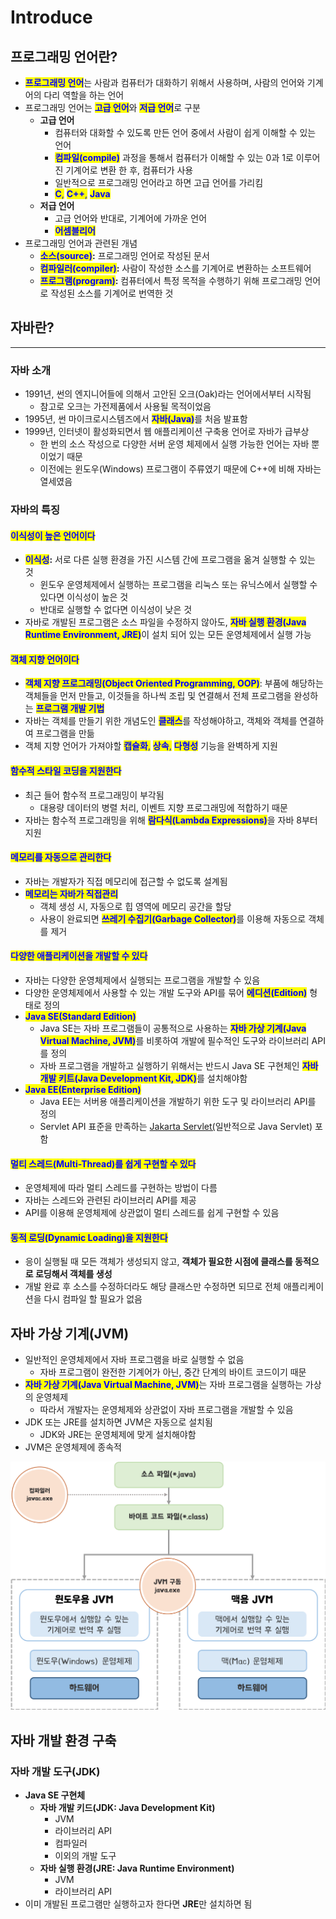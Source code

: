 # Introduce

## 프로그래밍 언어란?

* <mark style="color:blue;">**프로그래밍 언어**</mark>는 사람과 컴퓨터가 대화하기 위해서 사용하며, 사람의 언어와 기계어의 다리 역할을 하는 언어
* 프로그래밍 언어는 <mark style="color:blue;">**고급 언어**</mark>와 <mark style="color:blue;">**저급 언어**</mark>로 구분
  * **고급 언어**
    * 컴퓨터와 대화할 수 있도록 만든 언어 중에서 사람이 쉽게 이해할 수 있는 언어
    * <mark style="color:blue;">**컴파일(compile)**</mark> 과정을 통해서 컴퓨터가 이해할 수 있는 0과 1로 이루어진 기계어로 변환 한 후, 컴퓨터가 사용
    * 일반적으로 프로그래밍 언어라고 하면 고급 언어를 가리킴
    * <mark style="color:blue;">**C**</mark><mark style="color:blue;">,</mark> <mark style="color:blue;"></mark><mark style="color:blue;">**C++**</mark><mark style="color:blue;">,</mark> <mark style="color:blue;"></mark><mark style="color:blue;">**Java**</mark>
  * **저급 언어**
    * 고급 언어와 반대로, 기계어에 가까운 언어
    * <mark style="color:blue;">**어셈블리어**</mark>
* 프로그래밍 언어과 관련된 개념
  * <mark style="color:blue;">**소스(source)**</mark>**:** 프로그래밍 언어로 작성된 문서
  * <mark style="color:blue;">**컴파일러(compiler)**</mark>**:** 사람이 작성한 소스를 기계어로 변환하는 소프트웨어
  * <mark style="color:blue;">**프로그램(program)**</mark>**:** 컴퓨터에서 특정 목적을 수행하기 위해 프로그래밍 언어로 작성된 소스를 기계어로 번역한 것

## 자바란?

***

### 자바 소개

* 1991년, 썬의 엔지니어들에 의해서 고안된 오크(Oak)라는 언어에서부터 시작됨
  * 참고로 오크는 가전제품에서 사용될 목적이었음
* 1995년, 썬 마이크로시스템즈에서 <mark style="color:blue;">**자바(Java)**</mark>를 처음 발표함
* 1999년, 인터넷이 활성화되면서 웹 애플리케이션 구축용 언어로 자바가 급부상
  * 한 번의 소스 작성으로 다양한 서버 운영 체제에서 실행 가능한 언어는 자바 뿐이었기 때문
  * 이전에는 윈도우(Windows) 프로그램이 주류였기 때문에 C++에 비해 자바는 열세였음

### 자바의 특징

#### <mark style="color:blue;">**이식성이 높은 언어이다**</mark>

* <mark style="color:blue;">**이식성**</mark>**:** 서로 다른 실행 환경을 가진 시스템 간에 프로그램을 옮겨 실행할 수 있는 것
  * 윈도우 운영체제에서 실행하는 프로그램을 리눅스 또는 유닉스에서 실행할 수 있다면 이식성이 높은 것
  * 반대로 실행할 수 없다면 이식성이 낮은 것
* 자바로 개발된 프로그램은 소스 파일을 수정하지 않아도, <mark style="color:blue;">**자바 실행 환경(Java Runtime Environment, JRE)**</mark>이 설치 되어 있는 모든 운영체제에서 실행 가능

#### <mark style="color:blue;">**객체 지향 언어이다**</mark>

* <mark style="color:blue;">**객체 지향 프로그래밍(Object Oriented Programming, OOP)**</mark>: 부품에 해당하는 객체들을 먼저 만들고, 이것들을 하나씩 조립 및 연결해서 전체 프로그램을 완성하는 <mark style="color:blue;">**프로그램 개발 기법**</mark>
* 자바는 객체를 만들기 위한 개념도인 <mark style="color:blue;">**클래스**</mark>를 작성해야하고, 객체와 객체를 연결하여 프로그램을 만듦
* 객체 지향 언어가 가져야할 <mark style="color:blue;">**캡슐화**</mark><mark style="color:blue;">,</mark> <mark style="color:blue;"></mark><mark style="color:blue;">**상속**</mark><mark style="color:blue;">,</mark> <mark style="color:blue;"></mark><mark style="color:blue;">**다형성**</mark> 기능을 완벽하게 지원

#### <mark style="color:blue;">함수적 스타일 코딩을 지원한다</mark>

* 최근 들어 함수적 프로그래밍이 부각됨
  * 대용량 데이터의 병렬 처리, 이벤트 지향 프로그래밍에 적합하기 때문
* 자바는 함수적 프로그래밍을 위해 <mark style="color:blue;">**람다식(Lambda Expressions)**</mark>을 자바 8부터 지원

#### <mark style="color:blue;">**메모리를 자동으로 관리한다**</mark>

* 자바는 개발자가 직접 메모리에 접근할 수 없도록 설계됨
* <mark style="color:blue;">**메모리는 자바가 직접관리**</mark>
  * 객체 생성 시, 자동으로 힙 영역에 메모리 공간을 할당
  * 사용이 완료되면 <mark style="color:blue;">**쓰레기 수집기(Garbage Collector)**</mark>를 이용해 자동으로 객체를 제거

#### <mark style="color:blue;">**다양한 애플리케이션을 개발할 수 있다**</mark>

* 자바는 다양한 운영체제에서 실행되는 프로그램을 개발할 수 있음
* 다양한 운영체제에서 사용할 수 있는 개발 도구와 API를 묶어 <mark style="color:blue;">**에디션(Edition)**</mark> 형태로 정의
* <mark style="color:blue;">**Java SE(Standard Edition)**</mark>
  * Java SE는 자바 프로그램들이 공통적으로 사용하는 <mark style="color:blue;">**자바 가상 기계(Java Virtual Machine, JVM)**</mark>를 비롯하여 개발에 필수적인 도구와 라이브러리 API를 정의
  * 자바 프로그램을 개발하고 실행하기 위해서는 반드시 Java SE 구현체인 <mark style="color:blue;">**자바 개발 키트(Java Development Kit, JDK)**</mark>를 설치해야함
* <mark style="color:blue;">**Java EE(Enterprise Edition)**</mark>
  * Java EE는 서버용 애플리케이션을 개발하기 위한 도구 및 라이브러리 API를 정의
  * Servlet API 표준을 만족하는 [Jakarta Servlet(](https://en.wikipedia.org/wiki/Jakarta\_Servlet)일반적으로 Java Servlet) 포함

#### <mark style="color:blue;">**멀티 스레드(Multi-Thread)를 쉽게 구현할 수 있다**</mark>

* 운영체제에 따라 멀티 스레드를 구현하는 방법이 다름
* 자바는 스레드와 관련된 라이브러리 API를 제공
* API를 이용해 운영체제에 상관없이 멀티 스레드를 쉽게 구현할 수 있음

#### <mark style="color:blue;">동적 로딩(Dynamic Loading)을 지원한다</mark>

* 응이 실행될 때 모든 객체가 생성되지 않고, **객체가 필요한 시점에 클래스를 동적으로 로딩해서 객체를 생성**
* 개발 완료 후 소스를 수정하더라도 해당 클래스만 수정하면 되므로 전체 애플리케이션을 다시 컴파일 할 필요가 없음

## 자바 가상 기계(JVM)

* 일반적인 운영체제에서 자바 프로그램을 바로 실행할 수 없음
  * 자바 프로그램이 완전한 기계어가 아닌, 중간 단계의 바이트 코드이기 때문
* <mark style="color:blue;">**자바 가상 기계(Java Virtual Machine, JVM)**</mark>는 자바 프로그램을 실행하는 가상의 운영체제
  * 따라서 개발자는 운영체제와 상관없이 자바 프로그램을 개발할 수 있음
* JDK 또는 JRE를 설치하면 JVM은 자동으로 설치됨
  * JDK와 JRE는 운영체제에 맞게 설치해야함
* JVM은 운영체제에 종속적

![](../../.gitbook/assets/48661072-cd56e300-eaaf-11e8-8680-8e44c83b6407.png)

## 자바 개발 환경 구축

### 자바 개발 도구(JDK)

* **Java SE 구현체**
  * **자바 개발 키드(JDK: Java Development Kit)**
    * JVM
    * 라이브러리 API
    * 컴파일러
    * 이외의 개발 도구
  * **자바 실행 환경(JRE: Java Runtime Environment)**
    * JVM
    * 라이브러리 API
* 이미 개발된 프로그램만 실행하고자 한다면 **JRE**만 설치하면 됨
